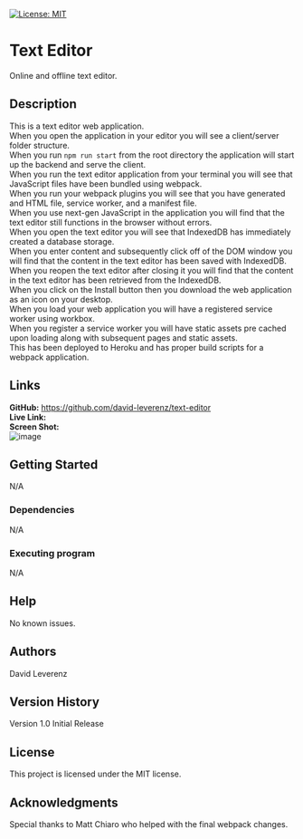 [![License: MIT](https://img.shields.io/badge/License-MIT-yellow.svg)](https://opensource.org/licenses/MIT)
# Text Editor
Online and offline text editor.

## Description
This is a text editor web application.<br>
When you open the application in your editor you will see a client/server folder structure.<br>
When you run `npm run start` from the root directory the application will start up the backend and serve the client.<br>
When you run the text editor application from your terminal you will see that JavaScript files have been bundled using webpack.<br>
When you run your webpack plugins you will see that you have generated and HTML file, service worker, and a manifest file.<br>
When you use next-gen JavaScript in the application you will find that the text editor still functions in the browser without errors.<br>
When you open the text editor you will see that IndexedDB has immediately created a database storage.<br>
When you enter content and subsequently click off of the DOM window you will find that the content in the text editor has been saved with IndexedDB.<br>
When you reopen the text editor after closing it you will find that the content in the text editor has been retrieved from the IndexedDB.<br>
When you click on the Install button then you download the web application as an icon on your desktop.<br>
When you load your web application you will have a registered service worker using workbox.<br>
When you register a service worker you will have static assets pre cached upon loading along with subsequent pages and static assets.<br>
This has been deployed to Heroku and has proper build scripts for a webpack application.<br>

## Links
**GitHub:** https://github.com/david-leverenz/text-editor<br>
**Live Link:** <br>
**Screen Shot:** <br>
![image](https://github.com/david-leverenz/text-editor/assets/131185593/d2dedf24-1e97-45e8-9a75-308265cb142e)

## Getting Started
N/A
### Dependencies
N/A
### Executing program
N/A
## Help
No known issues.
## Authors
David Leverenz 
## Version History
Version 1.0 Initial Release
## License
This project is licensed under the MIT license.
## Acknowledgments
Special thanks to Matt Chiaro who helped with the final webpack changes.


